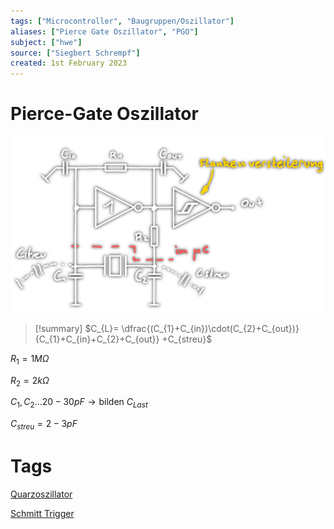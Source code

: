 ```yaml
---
tags: ["Microcontroller", "Baugruppen/Oszillator"]
aliases: ["Pierce Gate Oszillator", "PGO"]
subject: ["hwe"]
source: ["Siegbert Schrempf"]
created: 1st February 2023
---
```


# Pierce-Gate Oszillator

![600](../assets/PGO.png)

> [!summary] $C_{L}= \dfrac{(C_{1}+C_{in})\cdot(C_{2}+C_{out})}{C_{1}+C_{in}+C_{2}+C_{out}} +C_{streu}$
> 
$R_{1} = 1M\Omega$

$R_{2} = 2k\Omega$

$C_{1}, C_{2} \dots 20-30pF \rightarrow \text{bilden }C_{Last}$

$C_{streu} = 2-3pF$

# Tags

[Quarzoszillator](Quarzoszillator.md)

[Schmitt Trigger](../Schmitt%20Trigger.md)
